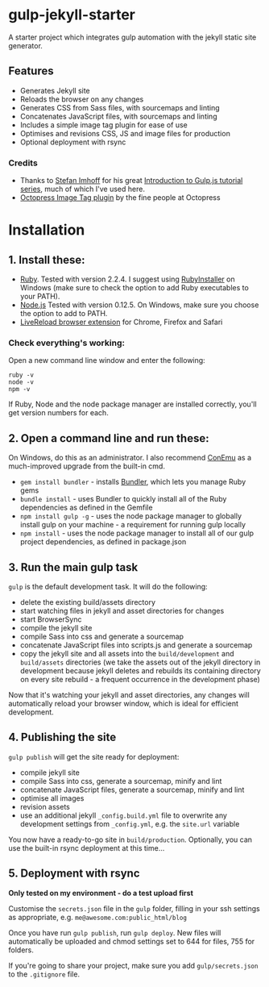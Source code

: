 # gulp-jekyll-starter

A starter project which integrates gulp automation with the jekyll static site generator.

## Features
- Generates Jekyll site
- Reloads the browser on any changes
- Generates CSS from Sass files, with sourcemaps and linting
- Concatenates JavaScript files, with sourcemaps and linting
- Includes a simple image tag plugin for ease of use
- Optimises and revisions CSS, JS and image files for production
- Optional deployment with rsync

### Credits

- Thanks to [Stefan Imhoff](http://stefanimhoff.de/) for his great [Introduction to Gulp.js tutorial series](http://stefanimhoff.de/2014/gulp-tutorial-1-intro-setup/), much of which I've used here.
- [Octopress Image Tag plugin](https://github.com/octopress/image-tag) by the fine people at Octopress

# Installation

## 1. Install these:
- [Ruby](https://www.ruby-lang.org/). Tested with version 2.2.4. I suggest using [RubyInstaller](http://rubyinstaller.org/) on Windows (make sure to check the option to add Ruby executables to your PATH).
- [Node.js](https://nodejs.org) Tested with version 0.12.5. On Windows, make sure you choose the option to add to PATH.
- [LiveReload browser extension](http://livereload.com/extensions/) for Chrome, Firefox and Safari

### Check everything's working:
Open a new command line window and enter the following:
```
ruby -v
node -v
npm -v
```
If Ruby, Node and the node package manager are installed correctly, you'll get version numbers for each.

## 2. Open a command line and run these:
On Windows, do this as an administrator. I also recommend [ConEmu](https://conemu.github.io/) as a much-improved upgrade from the built-in cmd.

- `gem install bundler` - installs [Bundler](http://bundler.io/), which lets you manage Ruby gems
- `bundle install` - uses Bundler to quickly install all of the Ruby dependencies as defined in the Gemfile
- `npm install gulp -g` - uses the node package manager to globally install gulp on your machine - a requirement for running gulp locally
- `npm install` - uses the node package manager to install all of our gulp project dependencies, as defined in package.json

## 3. Run the main gulp task

`gulp` is the default development task. It will do the following:
- delete the existing build/assets directory
- start watching files in jekyll and asset directories for changes
- start BrowserSync
- compile the jekyll site
- compile Sass into css and generate a sourcemap
- concatenate JavaScript files into scripts.js and generate a sourcemap
- copy the jekyll site and all assets into the `build/development` and `build/assets` directories (we take the assets out of the jekyll directory in development because jekyll deletes and rebuilds its containing directory on every site rebuild - a frequent occurrence in the development phase)

Now that it's watching your jekyll and asset directories, any changes will automatically reload your browser window, which is ideal for efficient development.

## 4. Publishing the site

`gulp publish` will get the site ready for deployment:
- compile jekyll site
- compile Sass into css, generate a sourcemap, minify and lint
- concatenate JavaScript files, generate a sourcemap, minify and lint
- optimise all images
- revision assets
- use an additional jekyll `_config.build.yml` file to overwrite any development settings from `_config.yml`, e.g. the `site.url` variable

You now have a ready-to-go site in `build/production`. Optionally, you can use the built-in rsync deployment at this time...

## 5. Deployment with rsync

**Only tested on my environment - do a test upload first**

Customise the `secrets.json` file in the `gulp` folder, filling in your ssh settings as appropriate, e.g. `me@awesome.com:public_html/blog`

Once you have run `gulp publish`, run `gulp deploy`. New files will automatically be uploaded and chmod settings set to 644 for files, 755 for folders.

If you're going to share your project, make sure you add `gulp/secrets.json` to the `.gitignore` file.
